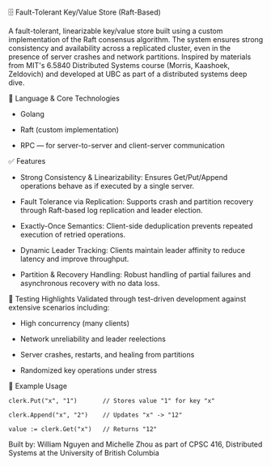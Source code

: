 🗄️ Fault-Tolerant Key/Value Store (Raft-Based)

A fault-tolerant, linearizable key/value store built using a custom implementation of the Raft consensus algorithm. The system ensures strong consistency and availability across a replicated cluster, even in the presence of server crashes and network partitions.
Inspired by materials from MIT's 6.5840 Distributed Systems course (Morris, Kaashoek, Zeldovich) and developed at UBC as part of a distributed systems deep dive.



🔧 Language & Core Technologies
- Golang

- Raft (custom implementation)

- RPC — for server-to-server and client-server communication


✅ Features
- Strong Consistency & Linearizability: Ensures Get/Put/Append operations behave as if executed by a single server.

- Fault Tolerance via Replication: Supports crash and partition recovery through Raft-based log replication and leader election.

- Exactly-Once Semantics: Client-side deduplication prevents repeated execution of retried operations.

- Dynamic Leader Tracking: Clients maintain leader affinity to reduce latency and improve throughput.

- Partition & Recovery Handling: Robust handling of partial failures and asynchronous recovery with no data loss.

🧪 Testing Highlights
Validated through test-driven development against extensive scenarios including:

- High concurrency (many clients)

- Network unreliability and leader reelections

- Server crashes, restarts, and healing from partitions

- Randomized key operations under stress

📎 Example Usage

```
clerk.Put("x", "1")       // Stores value "1" for key "x"

clerk.Append("x", "2")    // Updates "x" -> "12"

value := clerk.Get("x")   // Returns "12"
```

Built by: William Nguyen and Michelle Zhou as part of CPSC 416, Distributed Systems at the University of British Columbia
